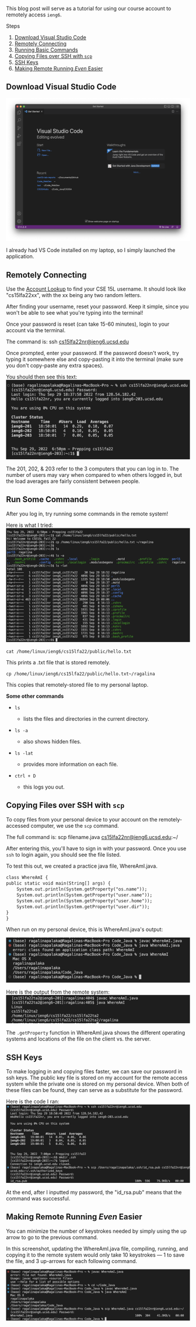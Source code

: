This blog post will serve as a tutorial for using our course account to remotely access ```ieng6```.

Steps
1. [Download Visual Studio Code](#download-visual-studio-code)
2. [Remotely Connecting](#remotely-connecting)
3. [Running Basic Commands](#running-basic-commands)
4. [Copying Files over SSH with ```scp```](#copying-files-over-SSH-with-```scp```)
5. [SSH Keys](#ssh-keys)
6. [Making Remote Running *Even* Easier](#making-remote-running-*even*-easier)

## Download Visual Studio Code 
![VS Code Image](lab-report-1/1-vs-code.png)

I already had VS Code installed on my laptop, so I simply launched the application. 

## Remotely Connecting
Use the [Account Lookup](https://sdacs.ucsd.edu/~icc/index.php) to find your CSE 15L username. It should look like "cs15lfa22xx", with the xx being any two random letters. 

After finding your username, reset your password. Keep it simple, since you won't be able to see what you're typing into the terminal!

Once your password is reset (can take 15-60 minutes), login to your account via the terminal. 

The command is:
    ssh cs15lfa22nr@ieng6.ucsd.edu

Once prompted, enter your password. If the password doesn't work, try typing it somewhere else and copy-pasting it into the terminal (make sure you don't copy-paste any extra spaces).

You should then see this text:
![Image of Login](lab-report-1/1-acc-login.png)

The 201, 202, & 203 refer to the 3 computers that you can log in to. The number of users may vary when compared to when others logged in, but the load averages are fairly consistent between people.

## Run Some Commands
After you log in, try running some commands in the remote system!

Here is what I tried:
![Image of Commands](lab-report-1/1-basic-commands.png)

    cat /home/linux/ieng6/cs15lfa22/public/hello.txt

This prints a .txt file that is stored remotely.

    cp /home/linux/ieng6/cs15lfa22/public/hello.txt~/ragalina

This copies that remotely-stored file to my personal laptop.

**Some other commands**
- ```ls``` 
    - lists the files and directories in the current directory.

- ```ls -a``` 
    - also shows hidden files.

- ```ls -lat``` 
    - provides more information on each file.

- ```ctrl + D```
    - this logs you out.

## Copying Files over SSH with ```scp```

To copy files from your personal device to your account on the remotely-accessed computer, we use the ```scp``` command.

The full command is:
    scp filename.java cs15lfa22nr@ieng6.ucsd.edu:~/

After entering this, you'll have to sign in with your password. Once you use ```ssh``` to login again, you should see the file listed.

To test this out, we created a practice java file, WhereAmI.java.

    class WhereAmI {
    public static void main(String[] args) {
        System.out.println(System.getProperty("os.name"));
        System.out.println(System.getProperty("user.name"));
        System.out.println(System.getProperty("user.home"));
        System.out.println(System.getProperty("user.dir"));
    }
    }

When run on my personal device, this is WhereAmI.java's output:

![WhereAmI.java on Mac](lab-report-1/1-whereAmI-on-mac.png)

Here is the output from the remote system:
![WhereAmI.java on Remote System](lab-report-1/1-WhereAmI-on-remote.png)

The ```.getProperty``` function in WhereAmI.java shows the different operating systems and locations of the file on the client vs. the server.

## SSH Keys
To make logging in and copying files faster, we can save our password in ssh keys. The public key file is stored on my account for the remote access system while the private one is stored on my personal device. When both of these files can be found, they can serve as a substitute for the password. 

Here is the code I ran:
![SSH Key Image](lab-report-1/1-ssh-keys.png)

At the end, after I inputted my password, the "id_rsa.pub" means that the command was successful.

## Making Remote Running *Even* Easier

You can minimize the number of keystrokes needed by simply using the up arrow to go to the previous command. 

In this screenshot, updating the WhereAmI.java file, compiling, running, and copying it to the remote system would only take 10 keystrokes — 1 to save the file, and 3 up-arrows for each following command.

![Image of minimized code](lab-report-1/1-scp-practice.png)














